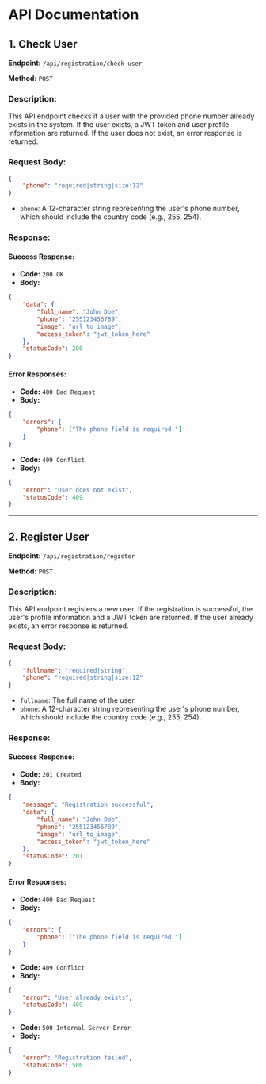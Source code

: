 

# API Documentation

## 1. Check User

**Endpoint:** `/api/registration/check-user`

**Method:** `POST`

### Description:
This API endpoint checks if a user with the provided phone number already exists in the system. If the user exists, a JWT token and user profile information are returned. If the user does not exist, an error response is returned.

### Request Body:
```json
{
    "phone": "required|string|size:12"
}
```

- `phone`: A 12-character string representing the user's phone number, which should include the country code (e.g., 255, 254).

### Response:

#### Success Response:
- **Code:** `200 OK`
- **Body:**
```json
{
    "data": {
        "full_name": "John Doe",
        "phone": "255123456789",
        "image": "url_to_image",
        "access_token": "jwt_token_here"
    },
    "statusCode": 200
}
```

#### Error Responses:
- **Code:** `400 Bad Request`
- **Body:**
```json
{
    "errors": {
        "phone": ["The phone field is required."]
    }
}
```

- **Code:** `409 Conflict`
- **Body:**
```json
{
    "error": "User does not exist",
    "statusCode": 409
}
```


---

## 2. Register User

**Endpoint:** `/api/registration/register`

**Method:** `POST`

### Description:
This API endpoint registers a new user. If the registration is successful, the user's profile information and a JWT token are returned. If the user already exists, an error response is returned.

### Request Body:
```json
{
    "fullname": "required|string",
    "phone": "required|string|size:12"
}
```

- `fullname`: The full name of the user.
- `phone`: A 12-character string representing the user's phone number, which should include the country code (e.g., 255, 254).

### Response:

#### Success Response:
- **Code:** `201 Created`
- **Body:**
```json
{
    "message": "Registration successful",
    "data": {
        "full_name": "John Doe",
        "phone": "255123456789",
        "image": "url_to_image",
        "access_token": "jwt_token_here"
    },
    "statusCode": 201
}
```

#### Error Responses:
- **Code:** `400 Bad Request`
- **Body:**
```json
{
    "errors": {
        "phone": ["The phone field is required."]
    }
}
```

- **Code:** `409 Conflict`
- **Body:**
```json
{
    "error": "User already exists",
    "statusCode": 409
}
```

- **Code:** `500 Internal Server Error`
- **Body:**
```json
{
    "error": "Registration failed",
    "statusCode": 500
}
```

